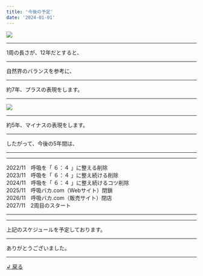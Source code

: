```yaml
---
title: '今後の予定'
date: '2024-01-01'
---
```

![](/images/0-1.png)
***
1周の長さが、12年だとすると、
***
自然界のバランスを参考に、
***
約7年、プラスの表現をします。
***
![](/images/0-1_.png)
***
約5年、マイナスの表現をします。
***
したがって、今後の5年間は、
***
***
2022/11　呼吸を「 ６：４ 」に整える削除  
2023/11　呼吸を「 ６：４ 」に整え続ける削除  
2024/11　呼吸を「 ６：４ 」に整え続けるコツ削除  
2025/11　呼吸バカ.com（Webサイト）閉鎖  
2026/11　呼吸バカ.com（販売サイト）閉店  
2027/11　2周目のスタート
***
***
上記のスケジュールを予定しております。
***
ありがとうございました。
***
[ ↲ 戻る ](https://01234567890.thebase.in/about)

